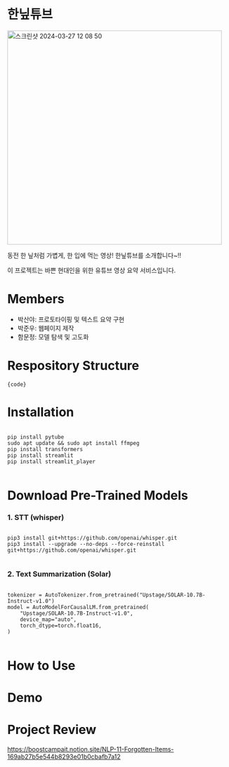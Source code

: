 # 한닢튜브
<img width="488" alt="스크린샷 2024-03-27 12 08 50" src="https://github.com/boostcampaitech6/level2-3-nlp-finalproject-nlp-11/assets/97589999/0d3e1c6d-9a1c-4bfa-81df-268f77c1c20a">


동전 한 닢처럼 가볍게, 한 입에 먹는 영상!  한닢튜브를 소개합니다~!!

이 프로젝트는 바쁜 현대인을 위한 유튜브 영상 요약 서비스입니다.

# Members
- 박산야: 프로토타이핑 및 텍스트 요약 구현
- 박준우: 웹페이지 제작
- 함문정: 모델 탐색 및 고도화

# Respository Structure
<pre><code>{code}</code></pre>

# Installation
<pre><code>
pip install pytube
sudo apt update && sudo apt install ffmpeg
pip install transformers
pip install streamlit
pip install streamlit_player
    
</code></pre>

# Download Pre-Trained Models

### 1. STT (whisper)
<pre><code>
pip3 install git+https://github.com/openai/whisper.git
pip3 install --upgrade --no-deps --force-reinstall git+https://github.com/openai/whisper.git
    
</code></pre>

### 2. Text Summarization (Solar)
<pre><code>
tokenizer = AutoTokenizer.from_pretrained("Upstage/SOLAR-10.7B-Instruct-v1.0")
model = AutoModelForCausalLM.from_pretrained(
    "Upstage/SOLAR-10.7B-Instruct-v1.0",
    device_map="auto",
    torch_dtype=torch.float16,
)
    
</code></pre>

# How to Use

# Demo

# Project Review
https://boostcampait.notion.site/NLP-11-Forgotten-Items-169ab27b5e544b8293e01b0cbafb7a12
